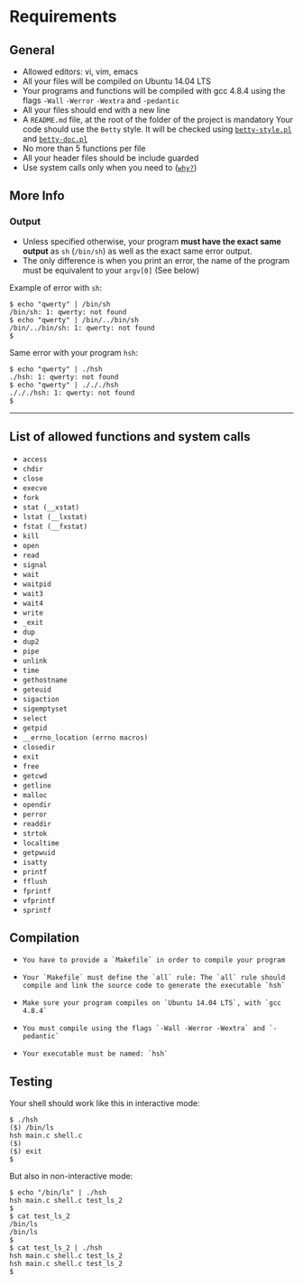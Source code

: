 # Requirements
## General

  - Allowed editors: vi, vim, emacs
  - All your files will be compiled on Ubuntu 14.04 LTS
  - Your programs and functions will be compiled with gcc 4.8.4 using the flags `-Wall` `-Werror` `-Wextra` and `-pedantic`
  - All your files should end with a new line
  - A `README.md` file, at the root of the folder of the project is mandatory
Your code should use the `Betty` style. It will be checked using [`betty-style.pl`](https://github.com/holbertonschool/Betty/blob/master/betty-style.pl) and [`betty-doc.pl`](https://github.com/holbertonschool/Betty/blob/master/betty-doc.pl)
  - No more than 5 functions per file
  - All your header files should be include guarded
  - Use system calls only when you need to ([`why?`](https://www.quora.com/Why-are-system-calls-expensive-in-operating-systems))
## More Info
### Output
- Unless specified otherwise, your program __must have the exact same output__ as `sh` (`/bin/sh`) as well as the exact same error output.
- The only difference is when you print an error, the name of the program must be equivalent to your `argv[0]` (See below)

Example of error with `sh`:
```
$ echo "qwerty" | /bin/sh
/bin/sh: 1: qwerty: not found
$ echo "qwerty" | /bin/../bin/sh
/bin/../bin/sh: 1: qwerty: not found
$
```
Same error with your program `hsh`:
```
$ echo "qwerty" | ./hsh
./hsh: 1: qwerty: not found
$ echo "qwerty" | ./././hsh
./././hsh: 1: qwerty: not found
$
```
******************************************************************************

## List of allowed functions and system calls


- `access`
- `chdir`
- `close`
- `execve`
- `fork`
- `stat (__xstat)`
- `lstat (__lxstat)`
- `fstat (__fxstat)`
- `kill`
- `open`
- `read`
- `signal`
- `wait`
- `waitpid`
- `wait3`
- `wait4`
- `write`
- `_exit`
- `dup`
- `dup2`
- `pipe`
- `unlink`
- `time`
- `gethostname`
- `geteuid`
- `sigaction`
- `sigemptyset`
- `select`
- `getpid`
- `__errno_location (errno macros)`
- `closedir`
- `exit`
- `free`
- `getcwd`
- `getline`
- `malloc`
- `opendir`
- `perror`
- `readdir`
- `strtok`
- `localtime`
- `getpwuid`
- `isatty`
- `printf`
- `fflush`
- `fprintf`
- `vfprintf`
- `sprintf`

## Compilation

-     You have to provide a `Makefile` in order to compile your program
-     Your `Makefile` must define the `all` rule: The `all` rule should compile and link the source code to generate the executable `hsh`
-     Make sure your program compiles on `Ubuntu 14.04 LTS`, with `gcc 4.8.4`
-     You must compile using the flags `-Wall -Werror -Wextra` and `-pedantic`
-     Your executable must be named: `hsh`

## Testing
Your shell should work like this in interactive mode:
```
$ ./hsh
($) /bin/ls
hsh main.c shell.c
($)
($) exit
$
```
But also in non-interactive mode:
```
$ echo "/bin/ls" | ./hsh
hsh main.c shell.c test_ls_2
$
$ cat test_ls_2
/bin/ls
/bin/ls
$
$ cat test_ls_2 | ./hsh
hsh main.c shell.c test_ls_2
hsh main.c shell.c test_ls_2
$
```
